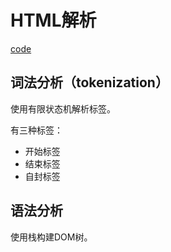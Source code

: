# HTML解析

[code](./src/parser.js)

## 词法分析（tokenization）
使用有限状态机解析标签。

有三种标签：
* 开始标签
* 结束标签
* 自封标签

## 语法分析

使用栈构建DOM树。
